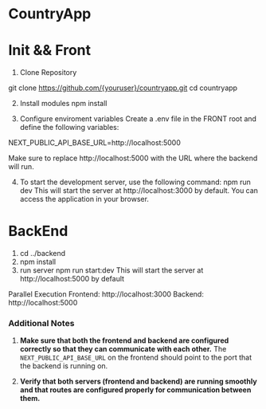 # CountryApp

# Init && Front
1. Clone Repository 

git clone https://github.com/{youruser}/countryapp.git
cd countryapp

2. Install modules
npm install

3. Configure enviroment variables
Create a .env file in the FRONT root and define the following variables:

NEXT_PUBLIC_API_BASE_URL=http://localhost:5000

Make sure to replace http://localhost:5000 with the URL where the backend will run.

4. To start the development server, use the following command:
npm run dev
This will start the server at http://localhost:3000 by default. You can access the application in your browser.



# BackEnd 
1. cd ../backend
2. npm install
3. run server
npm run start:dev
This will start the server at http://localhost:5000 by default

Parallel Execution
Frontend: http://localhost:3000
Backend: http://localhost:5000

### Additional Notes

1. **Make sure that both the frontend and backend are configured correctly so that they can communicate with each other.** The `NEXT_PUBLIC_API_BASE_URL` on the frontend should point to the port that the backend is running on.

2. **Verify that both servers (frontend and backend) are running smoothly and that routes are configured properly for communication between them.**


